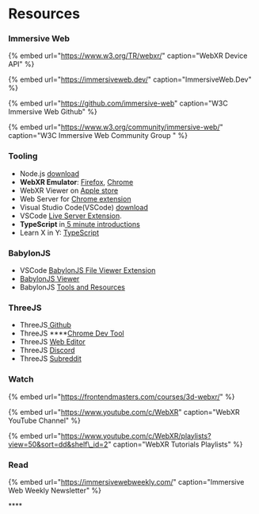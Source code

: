 # Resources

### Immersive Web

{% embed url="https://www.w3.org/TR/webxr/" caption="WebXR Device API" %}

{% embed url="https://immersiveweb.dev/" caption="ImmersiveWeb.Dev" %}

{% embed url="https://github.com/immersive-web" caption="W3C Immersive Web Github" %}

{% embed url="https://www.w3.org/community/immersive-web/" caption="W3C Immersive Web Community Group " %}

### Tooling

* Node.js [download](https://nodejs.org/en/download/)
* **WebXR Emulator**: [Firefox](https://addons.mozilla.org/en-US/firefox/addon/webxr-api-emulator/), [Chrome](https://chrome.google.com/webstore/detail/webxr-api-emulator/mjddjgeghkdijejnciaefnkjmkafnnje)
* WebXR Viewer on [Apple store](https://apps.apple.com/us/app/webxr-viewer/id1295998056)
* Web Server for [Chrome extension](https://chrome.google.com/webstore/detail/web-server-for-chrome/ofhbbkphhbklhfoeikjpcbhemlocgigb/related?hl=en)
* Visual Studio Code\(VSCode\) [download](https://code.visualstudio.com/download?WT.mc_id=aiml-0000-ayyonet)
* VSCode [Live Server Extension](https://marketplace.visualstudio.com/items?itemName=ritwickdey.LiveServer).
* **TypeScript** in[ 5 minute introductions](https://www.typescriptlang.org/docs/handbook/typescript-in-5-minutes.html)
* Learn X in Y: [TypeScript](https://learnxinyminutes.com/docs/typescript/)

### BabylonJS

* VSCode [BabylonJS File Viewer Extension](https://marketplace.visualstudio.com/items?itemName=julianchen.babylon-js-viewer&WT.mc_id=aiml-0000-ayyonet)
* [BabylonJS Viewer](https://doc.babylonjs.com/extensions/babylonViewer?WT.mc_id=aiml-0000-ayyonet)
* BabylonJS [Tools and Resources](https://doc.babylonjs.com/toolsAndResources?WT.mc_id=aiml-0000-ayyonet)

### ThreeJS

* ThreeJS[ Github](https://github.com/mrdoob/three.js)
* ThreeJS ****[Chrome Dev Tool](https://chrome.google.com/webstore/detail/threejs-developer-tools/ebpnegggocnnhleeicgljbedjkganaek)
* ThreeJS [Web Editor](https://threejs.org/editor/)
* ThreeJS [Discord](https://discord.gg/MQjXJDAN)
* ThreeJS [Subreddit](https://www.reddit.com/r/threejs/)

### 

### **Watch**

{% embed url="https://frontendmasters.com/courses/3d-webxr/" %}

{% embed url="https://www.youtube.com/c/WebXR" caption="WebXR YouTube Channel" %}

{% embed url="https://www.youtube.com/c/WebXR/playlists?view=50&sort=dd&shelf\_id=2" caption="WebXR Tutorials Playlists" %}

### **Read**

{% embed url="https://immersivewebweekly.com/" caption="Immersive Web Weekly Newsletter" %}

\*\*\*\*

